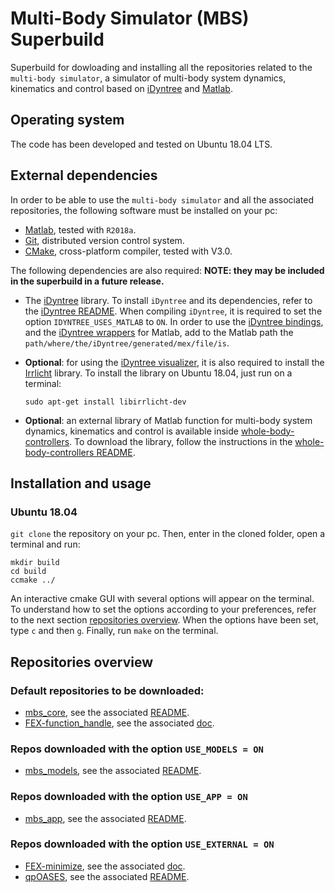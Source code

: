 # Multi-Body Simulator (MBS) Superbuild

Superbuild for dowloading and installing all the repositories related to the `multi-body simulator`, a simulator of multi-body system dynamics, kinematics and control based on [iDyntree](https://github.com/robotology/idyntree) and [Matlab](https://it.mathworks.com/products/matlab.html).


## Operating system

The code has been developed and tested on Ubuntu 18.04 LTS.


## External dependencies

In order to be able to use the `multi-body simulator` and all the associated repositories, the following software must be installed on your pc:

- [Matlab](https://it.mathworks.com/products/matlab.html), tested with `R2018a`.
- [Git](https://git-scm.com/), distributed version control system.
- [CMake](https://cmake.org/), cross-platform compiler, tested with V3.0.

The following dependencies are also required: **NOTE: they may be included in the superbuild in a future release.**

- The [iDyntree](https://github.com/robotology/idyntree) library. To install `iDyntree` and its dependencies, refer to the [iDyntree README](https://github.com/robotology/idyntree#installation). When compiling `iDyntree`, it is required to set the option `IDYNTREE_USES_MATLAB` to `ON`. In order to use the [iDyntree bindings](https://github.com/robotology/idyntree/tree/master/bindings/matlab), and the [iDyntree wrappers](https://github.com/robotology/idyntree/tree/master/bindings/matlab/+iDynTreeWrappers) for Matlab, add to the Matlab path the `path/where/the/iDyntree/generated/mex/file/is`.

- **Optional**: for using the [iDyntree visualizer](https://github.com/robotology/idyntree/blob/master/src/visualization/src/Visualizer.cpp), it is also required to install the [Irrlicht](http://irrlicht.sourceforge.net/) library. To install the library on Ubuntu 18.04, just run on a terminal:

   ```
   sudo apt-get install libirrlicht-dev
   ```

- **Optional**: an external library of Matlab function for multi-body system dynamics, kinematics and control is available inside [whole-body-controllers](https://github.com/robotology/whole-body-controllers). To download the library, follow the instructions in the [whole-body-controllers README](https://github.com/robotology/whole-body-controllers/blob/master/README.md#installation-and-usage).


## Installation and usage

### Ubuntu 18.04

`git clone` the repository on your pc. Then, enter in the cloned folder, open a terminal and run:

```
mkdir build
cd build
ccmake ../
```

An interactive cmake GUI with several options will appear on the terminal. To understand how to set the options according to your preferences, refer to the next section [repositories overview](https://github.com/gabrielenava/matlab-multi-body-sim_superbuild/blob/master/README.md#repositories-overview). When the options have been set, type `c` and then `g`. Finally, run `make` on the terminal.


## Repositories overview

### Default repositories to be downloaded: 

- [mbs_core](https://github.com/gabrielenava/mbs_core), see the associated [README](https://github.com/gabrielenava/mbs_core/blob/master/README.md).
- [FEX-function_handle](https://github.com/rodyo/FEX-function_handle), see the associated [doc](https://github.com/rodyo/FEX-function_handle/blob/master/function_handle.m).

### Repos downloaded with the option `USE_MODELS = ON`

- [mbs_models](https://github.com/gabrielenava/mbs_models), see the associated [README](https://github.com/gabrielenava/mbs_models/blob/master/README.md).

### Repos downloaded with the option `USE_APP = ON`

- [mbs_app](https://github.com/gabrielenava/mbs_app), see the associated [README](https://github.com/gabrielenava/mbs_app/blob/master/README.md).

### Repos downloaded with the option `USE_EXTERNAL = ON`

- [FEX-minimize](https://github.com/rodyo/FEX-minimize), see the associated [doc](https://github.com/rodyo/FEX-minimize/blob/master/minimize.m).
- [qpOASES](https://github.com/robotology-dependencies/qpOASES), see the associated [README](https://github.com/robotology-dependencies/qpOASES/blob/master/README).

